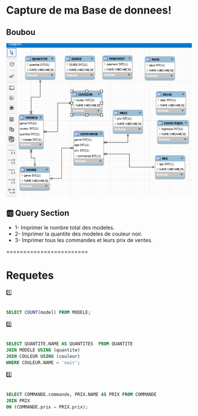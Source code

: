 
# Capture de ma Base de donnees!
## Boubou

![image](database.png)

## :ab: Query Section

* 1- Imprimer le nombre total des modeles.
* 2- Imprimer la quantite des modeles de couleur noir.
* 3- Imprimer tous les commandes et leurs prix de ventes.


========================

# Requetes

:one:


```sql

SELECT COUNT(model) FROM MODELE;

 ```

:two:

```sql

SELECT QUANTITE.NAME AS QUANTITES  FROM QUANTITE 
JOIN MODELE USING (quantite)
JOIN COULEUR USING (couleur)
WHERE COULEUR.NAME = 'noir';


```

:three:

```sql

SELECT COMMANDE.commande, PRIX.NAME AS PRIX FROM COMMANDE
JOIN PRIX
ON (COMMANDE.prix = PRIX.prix);

```

